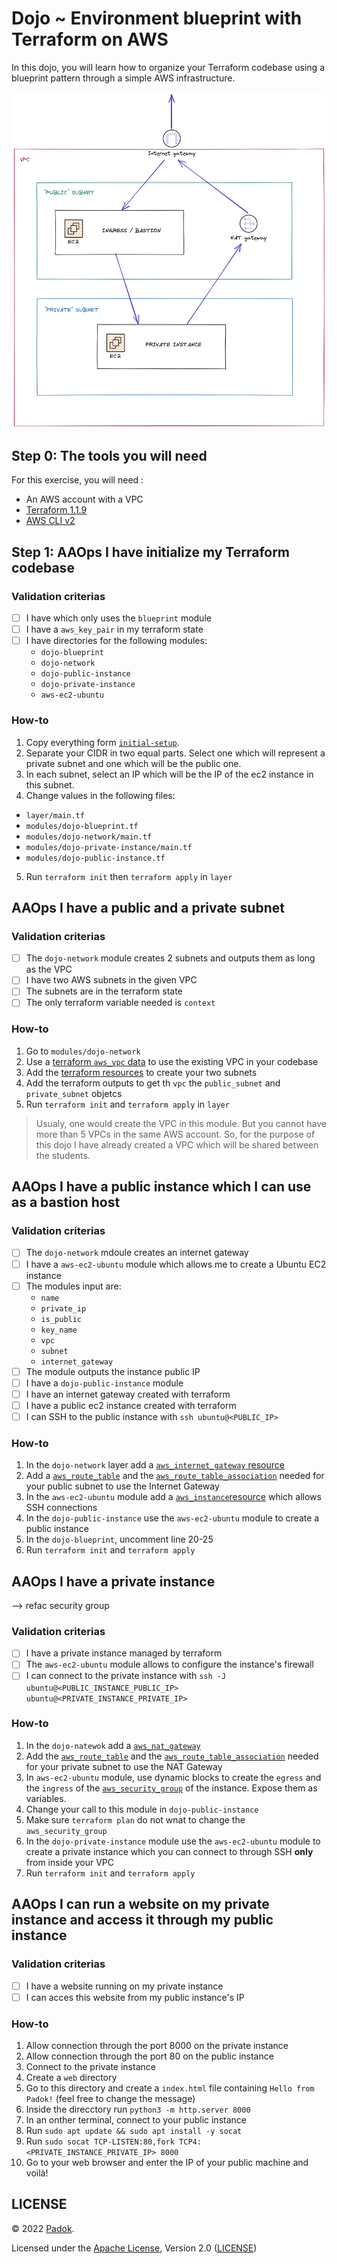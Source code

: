 # Dojo ~ Environment blueprint with Terraform on AWS

In this dojo, you will learn how to organize your Terraform codebase using a blueprint pattern through a simple AWS infrastructure.

![](./assets/dojo-tf-blueprint.png)

## Step 0: The tools you will need

For this exercise, you will need :

- An AWS account with a VPC
- [Terraform 1.1.9](https://learn.hashicorp.com/tutorials/terraform/install-cli)
- [AWS CLI v2](https://docs.aws.amazon.com/cli/latest/userguide/getting-started-install.html)

## Step 1: AAOps I have initialize my Terraform codebase

### Validation criterias

- [ ] I have which only uses the `blueprint` module
- [ ] I have a `aws_key_pair` in my terraform state
- [ ] I have directories for the following modules:
  - `dojo-blueprint`
  - `dojo-network`
  - `dojo-public-instance`
  - `dojo-private-instance`
  - `aws-ec2-ubuntu`

### How-to

1. Copy everything form [`initial-setup`](./initial-setup/).
2. Separate your CIDR in two equal parts. Select one which will represent a private subnet and one which will be the public one.
3. In each subnet, select an IP which will be the IP of the ec2 instance in this subnet.
4. Change values in the following files:

  - `layer/main.tf`
  - `modules/dojo-blueprint.tf`
  - `modules/dojo-network/main.tf`
  - `modules/dojo-private-instance/main.tf`
  - `modules/dojo-public-instance.tf`

5. Run `terraform init` then `terraform apply` in `layer`

## AAOps I have a public and a private subnet

### Validation criterias

- [ ] The `dojo-network` module creates 2 subnets and outputs them as long as the VPC
- [ ] I have two AWS subnets in the given VPC
- [ ] The subnets are in the terraform state
- [ ] The only terraform variable needed is `context`

### How-to

1. Go to `modules/dojo-network`
2. Use a [terraform `aws_vpc` data](https://registry.terraform.io/providers/hashicorp/aws/latest/docs/data-sources/vpc) to use the existing VPC in your codebase
3. Add the [terraform resources](https://registry.terraform.io/providers/hashicorp/aws/2.43.0/docs/resources/subnet) to create your two subnets
4. Add the terraform outputs to get th `vpc` the `public_subnet` and `private_subnet` objetcs
5. Run `terraform init` and `terraform apply` in `layer`

> Usualy, one would create the VPC in this module. But you cannot have more than 5 VPCs in the same AWS account. 
> So, for the purpose of this dojo I have already created a VPC which will be shared between the students.

## AAOps I have a public instance which I can use as a bastion host

### Validation criterias

- [ ] The `dojo-network` mdoule creates an internet gateway
- [ ] I have a `aws-ec2-ubuntu` module which allows me to create a Ubuntu EC2 instance
- [ ] The modules input are:
  - `name`
  - `private_ip`
  - `is_public`
  - `key_name`
  - `vpc`
  - `subnet`
  - `internet_gateway`
- [ ] The module outputs the instance public IP
- [ ] I have a `dojo-public-instance` module
- [ ] I have an internet gateway created with terraform
- [ ] I have a public ec2 instance created with terraform
- [ ] I can SSH to the public instance with `ssh ubuntu@<PUBLIC_IP>`

### How-to

1. In the `dojo-network` layer add a [`aws_internet_gateway` resource](https://registry.terraform.io/providers/hashicorp/aws/latest/docs/resources/internet_gateway)
2. Add a [`aws_route_table`](https://registry.terraform.io/providers/hashicorp/aws/latest/docs/resources/route_table) and the [`aws_route_table_association`](https://registry.terraform.io/providers/hashicorp/aws/latest/docs/resources/route_table_association) needed for your public subnet to use the Internet Gateway
3. In the `aws-ec2-ubuntu` module add a [`aws_instance`resource](https://registry.terraform.io/providers/hashicorp/aws/latest/docs/resources/instance) which allows SSH connections
4. In the `dojo-public-instance` use the `aws-ec2-ubuntu` module to create a public instance
5. In the `dojo-blueprint`, uncomment line 20-25
6. Run `terraform init` and `terraform apply`

## AAOps I have a private instance
--> refac security group

### Validation criterias

- [ ] I have a private instance managed by terraform
- [ ] The `aws-ec2-ubuntu` module allows to configure the instance's firewall
- [ ] I can connect to the private instance with `ssh -J ubuntu@<PUBLIC_INSTANCE_PUBLIC_IP> ubuntu@<PRIVATE_INSTANCE_PRIVATE_IP>`

### How-to

1. In the `dojo-natewok` add a [`aws_nat_gateway`](https://registry.terraform.io/providers/hashicorp/aws/latest/docs/resources/nat_gateway)
2. Add the [`aws_route_table`](https://registry.terraform.io/providers/hashicorp/aws/latest/docs/resources/route_table) and the [`aws_route_table_association`](https://registry.terraform.io/providers/hashicorp/aws/latest/docs/resources/route_table_association) needed for your private subnet to use the NAT Gateway
3. In `aws-ec2-ubuntu` module, use dynamic blocks to create the `egress` and the `ingress` of the [`aws_security_group`](https://registry.terraform.io/providers/hashicorp/aws/latest/docs/resources/security_group) of the instance. Expose them as variables.
4. Change your call to this module in `dojo-public-instance`
5. Make sure `terraform plan` do not wnat to change the `aws_security_group`
6. In the `dojo-private-instance` module use the `aws-ec2-ubuntu` module to create a private instance which you can connect to through SSH **only** from inside your VPC
7. Run `terraform init` and `terraform apply`

## AAOps I can run a website on my private instance and access it through my public instance

### Validation criterias

- [ ] I have a website running on my private instance
- [ ] I can acces this website from my public instance's IP

### How-to

1. Allow connection through the port 8000 on the private instance
2. Allow connection through the port 80 on the public instance
3. Connect to the private instance
4. Create a `web` directory
5. Go to this directory and create a `index.html` file containing `Hello from Padok!` (feel free to change the message)
6. Inside the direcctory run `python3 -m http.server 8000`
7. In an onther terminal, connect to your public instance
8. Run `sudo apt update && sudo apt install -y socat`
9. Run `sudo socat TCP-LISTEN:80,fork TCP4:<PRIVATE_INSTANCE_PRIVATE_IP> 8000`
10. Go to your web browser and enter the IP of your public machine and voilà!

## LICENSE

© 2022 [Padok](https://www.padok.fr/).

Licensed under the [Apache License](https://www.apache.org/licenses/LICENSE-2.0), Version 2.0 ([LICENSE](./LICENSE))
